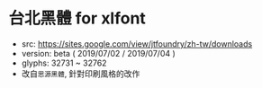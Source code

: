 # 台北黑體 for xlfont

 - src: https://sites.google.com/view/jtfoundry/zh-tw/downloads
 - version: beta ( 2019/07/02 / 2019/07/04 )
 - glyphs: 32731 ~ 32762
 - 改自`思源黑體`, 針對印刷風格的改作
